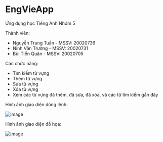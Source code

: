# EngVieApp
Ứng dụng học Tiếng Anh Nhóm 5

Thành viên:
- Nguyễn Trung Tuấn - MSSV: 20020736
- Ninh Vân Trường - MSSV: 20020731
- Bùi Tiến Quân - MSSV: 20020705

Các chức năng: 
- Tìm kiếm từ vựng
- Thêm từ vựng
- Sửa từ vựng
- Xóa từ vựng
- Xem các từ vựng đã thêm, đã sửa, đã xóa, và các từ tìm kiếm gần đây

Hình ảnh giao diện dòng lệnh:

![image](https://github.com/2301NTTuan/EngVieApp/assets/129706740/ae128c7e-3b5b-4574-8b2f-ae185e7c4edf)


Hình ảnh giao diện đồ họa:

![image](https://github.com/2301NTTuan/EngVieApp/assets/129706740/c8aa1870-4647-482b-8efc-826c41091c44)


